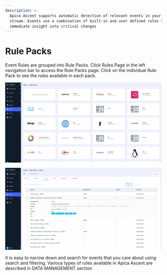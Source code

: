 ```yaml
---
description: >-
  Apica Ascent supports automatic detection of relevant events in your log
  stream. Events use a combination of built-in and user defined rules to give
  immediate insight into critical changes
---
```


# Rule Packs

Event Rules are grouped into Rule Packs. Click Rules Page in the left navigation bar to access the Rule Packs page. Click on the individual Rule Pack to see the rules available in each pack.

![](<../.gitbook/assets/image (241).png>)

![](<../.gitbook/assets/image (306).png>)

It is easy to narrow down and search for events that you care about using search and filtering. Various types of rules available in Apica Ascent are described in DATA MANAGEMENT section
